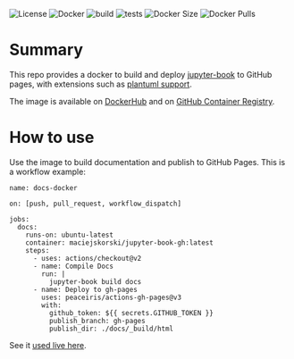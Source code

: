 ![License](https://img.shields.io/badge/License-Apache_2.0-blue.svg)
![Docker](https://img.shields.io/badge/dockerhub-images-important.svg?logo=LOGO)
![build](https://github.com/maciejskorski/jupyter-book-gh/actions/workflows/docker-image.yaml/badge.svg)
![tests](https://github.com/maciejskorski/jupyter-book-gh/actions/workflows/docker-test-jupyterbook.yaml/badge.svg)
![Docker Size](https://img.shields.io/docker/image-size/maciejskorski/jupyter-book-gh)
![Docker Pulls](https://img.shields.io/docker/pulls/maciejskorski/jupyter-book-gh)

# Summary

This repo provides a docker to build and deploy [jupyter-book](https://jupyterbook.org/en/stable/intro.html) to GitHub pages, with extensions such as [plantuml support](https://www.plantuml.com/). 

The image is available on [DockerHub](https://hub.docker.com/r/maciejskorski/jupyter-book-gh) and on [GitHub Container Registry](???).

# How to use

Use the image to build documentation and publish to GitHub Pages. This is a workflow example:
```
name: docs-docker

on: [push, pull_request, workflow_dispatch]

jobs:
  docs:
    runs-on: ubuntu-latest
    container: maciejskorski/jupyter-book-gh:latest
    steps:
      - uses: actions/checkout@v2
      - name: Compile Docs
        run: |
          jupyter-book build docs
      - name: Deploy to gh-pages
        uses: peaceiris/actions-gh-pages@v3
        with:
          github_token: ${{ secrets.GITHUB_TOKEN }}
          publish_branch: gh-pages
          publish_dir: ./docs/_build/html
```

See it [used live here](https://maciejskorski.github.io/software_engineering/).